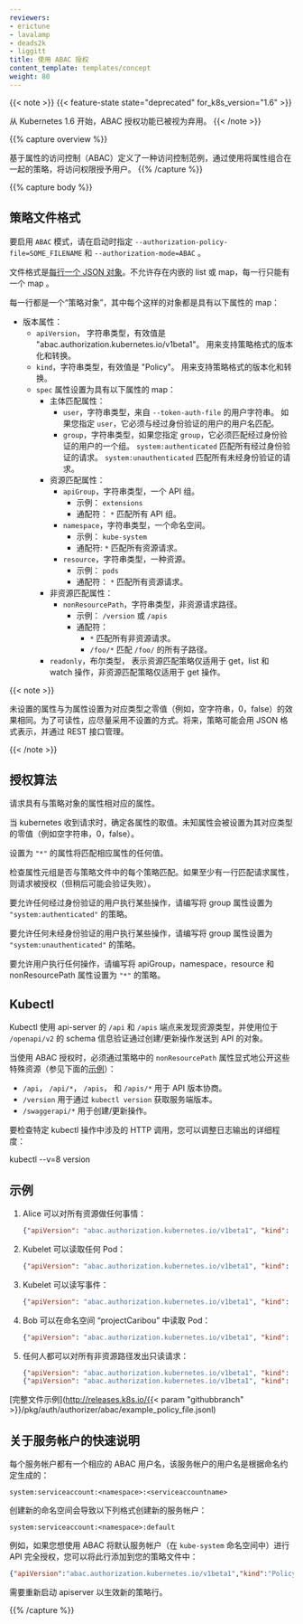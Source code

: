 ```yaml
---
reviewers:
- erictune
- lavalamp
- deads2k
- liggitt
title: 使用 ABAC 授权
content_template: templates/concept
weight: 80
---
```

<!--
---
reviewers:
- erictune
- lavalamp
- deads2k
- liggitt
title: Using ABAC Authorization
content_template: templates/concept
weight: 80
---
-->
{{< note >}}
{{< feature-state state="deprecated" for_k8s_version="1.6" >}}
<!--
The ABAC Authorization feature has been considered deprecated from the Kubernetes 1.6 release.
-->
从 Kubernetes 1.6 开始，ABAC 授权功能已被视为弃用。
{{< /note >}}

{{% capture overview %}}
<!--
Attribute-based access control (ABAC) defines an access control paradigm whereby access rights are granted to users through the use of policies which combine attributes together.
-->
基于属性的访问控制（ABAC）定义了一种访问控制范例，通过使用将属性组合在一起的策略，将访问权限授予用户。
{{% /capture %}}

{{% capture body %}}
<!--
## Policy File Format
-->
## 策略文件格式

<!--
To enable `ABAC` mode, specify `--authorization-policy-file=SOME_FILENAME` and `--authorization-mode=ABAC` on startup.
-->
要启用 `ABAC` 模式，请在启动时指定 `--authorization-policy-file=SOME_FILENAME` 和 `--authorization-mode=ABAC` 。

<!--
The file format is [one JSON object per line](http://jsonlines.org/).  There should be no enclosing list or map, just one map per line.
-->
文件格式是[每行一个 JSON 对象](http://jsonlines.org/)。不允许存在内嵌的 list 或 map，每一行只能有一个 map 。

<!--
Each line is a "policy object", where each such object is a map with the following properties:
- Versioning properties:
    - `apiVersion`, type string; valid values are "abac.authorization.kubernetes.io/v1beta1". Allows versioning and conversion of the policy format.
    - `kind`, type string: valid values are "Policy". Allows versioning and conversion of the policy format.
  - `spec` property set to a map with the following properties:
    - Subject-matching properties:
      - `user`, type string; the user-string from `--token-auth-file`. If you specify `user`, it must match the username of the authenticated user.
      - `group`, type string; if you specify `group`, it must match one of the groups of the authenticated user. `system:authenticated` matches all authenticated requests. `system:unauthenticated` matches all unauthenticated requests.
    - Resource-matching properties:
      - `apiGroup`, type string; an API group.
        - Ex: `extensions`
        - Wildcard: `*` matches all API groups.
      - `namespace`, type string; a namespace.
        - Ex: `kube-system`
        - Wildcard: `*` matches all resource requests.
      - `resource`, type string; a resource type
        - Ex: `pods`
        - Wildcard: `*` matches all resource requests.
    - Non-resource-matching properties:
      - `nonResourcePath`, type string; non-resource request paths.
        - Ex: `/version` or `/apis`
        - Wildcard: 
          - `*` matches all non-resource requests.
          - `/foo/*` matches all subpaths of `/foo/`.
    - `readonly`, type boolean, when true, means that the Resource-matching policy only applies to get, list, and watch operations, Non-resource-matching policy only applies to get operation.

-->
每一行都是一个“策略对象”，其中每个这样的对象都是具有以下属性的 map：

- 版本属性：
    - `apiVersion`， 字符串类型，有效值是 "abac.authorization.kubernetes.io/v1beta1"。 用来支持策略格式的版本化和转换。
    - `kind`，字符串类型，有效值是 "Policy"。 用来支持策略格式的版本化和转换。
  - `spec` 属性设置为具有以下属性的 map：
    - 主体匹配属性：
      - `user`，字符串类型，来自 `--token-auth-file` 的用户字符串。 如果您指定 `user`，它必须与经过身份验证的用户的用户名匹配。
      - `group`，字符串类型，如果您指定 `group`，它必须匹配经过身份验证的用户的一个组。 `system:authenticated` 匹配所有经过身份验证的请求。 `system:unauthenticated` 匹配所有未经身份验证的请求。
    - 资源匹配属性：
      - `apiGroup`，字符串类型，一个 API 组。
        - 示例： `extensions`
        - 通配符： `*` 匹配所有 API 组。
      - `namespace`，字符串类型，一个命名空间。
        - 示例： `kube-system`
        - 通配符: `*` 匹配所有资源请求。
      - `resource`，字符串类型，一种资源。
        - 示例： `pods`
        - 通配符： `*` 匹配所有资源请求。
    - 非资源匹配属性：
      - `nonResourcePath`，字符串类型，非资源请求路径。
        - 示例： `/version` 或 `/apis`
        - 通配符：
          - `*` 匹配所有非资源请求。
          - `/foo/*` 匹配 `/foo/` 的所有子路径。
    - `readonly`，布尔类型， 表示资源匹配策略仅适用于 get，list 和 watch 操作，非资源匹配策略仅适用于 get 操作。

{{< note >}}
<!--
An unset property is the same as a property set to the zero value for its type(e.g. empty string, 0, false). However, unset should be preferred for readability. In the future, policies may be expressed in a JSON format, and managed via aREST interface.
-->
未设置的属性与为属性设置为对应类型之零值（例如，空字符串，0，false）的效果相同。为了可读性，应尽量采用不设置的方式。将来，策略可能会用 JSON 格式表示，并通过 REST 接口管理。

{{< /note >}}

<!--
## Authorization Algorithm
-->
## 授权算法

<!--
A request has attributes which correspond to the properties of a policy object.
-->
请求具有与策略对象的属性相对应的属性。

<!--
When a request is received, the attributes are determined.  Unknown attributesare set to the zero value of its type (e.g. empty string, 0, false).
-->
当 kubernetes 收到请求时，确定各属性的取值。未知属性会被设置为其对应类型的零值（例如空字符串，0，false）。

<!--
A property set to `"*"` will match any value of the corresponding attribute.
-->
设置为 `"*"` 的属性将匹配相应属性的任何值。

<!--
The tuple of attributes is checked for a match against every policy in thepolicy file. If at least one line matches the request attributes, then the request is authorized (but may fail later validation).
-->
检查属性元组是否与策略文件中的每个策略匹配。如果至少有一行匹配请求属性，则请求被授权（但稍后可能会验证失败）。

<!--
To permit any authenticated user to do something, write a policy with the group property set to `"system:authenticated"`.
-->
要允许任何经过身份验证的用户执行某些操作，请编写将 group 属性设置为 `"system:authenticated"` 的策略。

<!--
To permit any unauthenticated user to do something, write a policy with the group property set to `"system:unauthenticated"`.
-->
要允许任何未经身份验证的用户执行某些操作，请编写将 group 属性设置为 `"system:unauthenticated"` 的策略。

<!--
To permit a user to do anything, write a policy with the apiGroup, namespace,resource, and nonResourcePath properties set to `"*"`.
-->
要允许用户执行任何操作，请编写将 apiGroup，namespace，resource 和 nonResourcePath 属性设置为 `"*"` 的策略。

<!--
## Kubectl
-->
## Kubectl

<!--
Kubectl uses the `/api` and `/apis` endpoints of api-server to discover served resource types, and validates objects sent to the API by create/update operations using schema information located at `/openapi/v2`.
-->
Kubectl 使用 api-server 的 `/api` 和 `/apis` 端点来发现资源类型，并使用位于 `/openapi/v2` 的 schema 信息验证通过创建/更新操作发送到 API 的对象。

<!--
When using ABAC authorization, those special resources have to be explicitly exposed via the `nonResourcePath` property in a policy (see [examples](#examples) below):
-->
当使用 ABAC 授权时，必须通过策略中的 `nonResourcePath` 属性显式地公开这些特殊资源（参见下面的[示例](#examples)）：

* `/api`， `/api/*`， `/apis`， 和 `/apis/*` 用于 API 版本协商。
* `/version` 用于通过 `kubectl version` 获取服务端版本。
* `/swaggerapi/*` 用于创建/更新操作。

<!--
To inspect the HTTP calls involved in a specific kubectl operation you can turnup the verbosity:
-->
要检查特定 kubectl 操作中涉及的 HTTP 调用，您可以调整日志输出的详细程度：

<!--
    kubectl --v=8 version
-->
kubectl --v=8 version

<!--
## Examples
-->
## 示例

<!--
1. Alice can do anything to all resources:

    ```json
    {"apiVersion": "abac.authorization.kubernetes.io/v1beta1", "kind": "Policy", "spec": {"user": "alice", "namespace": "*", "resource": "*", "apiGroup": "*"}}
    ```
 1. The Kubelet can read any pods:

    ```json
    {"apiVersion": "abac.authorization.kubernetes.io/v1beta1", "kind": "Policy", "spec": {"user": "kubelet", "namespace": "*", "resource": "pods", "readonly": true}}
    ```
 2. The Kubelet can read and write events:

    ```json
    {"apiVersion": "abac.authorization.kubernetes.io/v1beta1", "kind": "Policy", "spec": {"user": "kubelet", "namespace": "*", "resource": "events"}}
    ```
 3. Bob can just read pods in namespace "projectCaribou":

    ```json
    {"apiVersion": "abac.authorization.kubernetes.io/v1beta1", "kind": "Policy", "spec": {"user": "bob", "namespace": "projectCaribou", "resource": "pods", "readonly": true}}
    ```
 5. Anyone can make read-only requests to all non-resource paths:

    ```json
    {"apiVersion": "abac.authorization.kubernetes.io/v1beta1", "kind": "Policy", "spec": {"group": "system:authenticated", "readonly": true, "nonResourcePath": "*"}}
    {"apiVersion": "abac.authorization.kubernetes.io/v1beta1", "kind": "Policy", "spec": {"group": "system:unauthenticated", "readonly": true, "nonResourcePath": "*"}}
    ```
-->
1. Alice 可以对所有资源做任何事情：

    ```json
    {"apiVersion": "abac.authorization.kubernetes.io/v1beta1", "kind": "Policy", "spec": {"user": "alice", "namespace": "*", "resource": "*", "apiGroup": "*"}}
    ```

2. Kubelet 可以读取任何 Pod：

    ```json
    {"apiVersion": "abac.authorization.kubernetes.io/v1beta1", "kind": "Policy", "spec": {"user": "kubelet", "namespace": "*", "resource": "pods", "readonly": true}}
    ```

3. Kubelet 可以读写事件：

    ```json
    {"apiVersion": "abac.authorization.kubernetes.io/v1beta1", "kind": "Policy", "spec": {"user": "kubelet", "namespace": "*", "resource": "events"}}
    ```

4. Bob 可以在命名空间 “projectCaribou” 中读取 Pod：

    ```json
    {"apiVersion": "abac.authorization.kubernetes.io/v1beta1", "kind": "Policy", "spec": {"user": "bob", "namespace": "projectCaribou", "resource": "pods", "readonly": true}}
    ```

5. 任何人都可以对所有非资源路径发出只读请求：

    ```json
    {"apiVersion": "abac.authorization.kubernetes.io/v1beta1", "kind": "Policy", "spec": {"group": "system:authenticated", "readonly": true, "nonResourcePath": "*"}}
    {"apiVersion": "abac.authorization.kubernetes.io/v1beta1", "kind": "Policy", "spec": {"group": "system:unauthenticated", "readonly": true, "nonResourcePath": "*"}}
    ```

<!--
[Complete file example](http://releases.k8s.io/{{< param "githubbranch" >}}/pkg/auth/authorizer/abac/example_policy_file.jsonl)
-->
[完整文件示例](http://releases.k8s.io/{{< param "githubbranch" >}}/pkg/auth/authorizer/abac/example_policy_file.jsonl)

<!--
## A quick note on service accounts
-->
## 关于服务帐户的快速说明

<!--
Every service account has a corresponding ABAC username, and that service account's user name is generated according to the naming convention:
-->
每个服务帐户都有一个相应的 ABAC 用户名，该服务帐户的用户名是根据命名约定生成的：

```shell
system:serviceaccount:<namespace>:<serviceaccountname>
```

<!--
Creating a new namespace leads to the creation of a new service account in the following format:
-->
创建新的命名空间会导致以下列格式创建新的服务帐户：

```shell
system:serviceaccount:<namespace>:default
```

<!--
For example, if you wanted to grant the default service account (in the `kube-system` namespace) full privilege to the API using ABAC, you would add this line to your policy file:
-->
例如，如果您想使用 ABAC 将默认服务帐户（在 `kube-system` 命名空间中）进行 API 完全授权，您可以将此行添加到您的策略文件中：

```json
{"apiVersion":"abac.authorization.kubernetes.io/v1beta1","kind":"Policy","spec":{"user":"system:serviceaccount:kube-system:default","namespace":"*","resource":"*","apiGroup":"*"}}
```

<!--
The apiserver will need to be restarted to pickup the new policy lines.
-->
需要重新启动 apiserver 以生效新的策略行。

{{% /capture %}}

